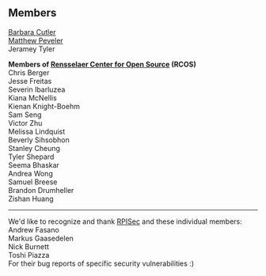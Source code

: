 ## Members
[Barbara Cutler](http://www.cs.rpi.edu/~cutler/)  
[Matthew Peveler](http://mpeveler.com/)  
Jeramey Tyler

**Members of [Rensselaer Center for Open Source](rcos.rpi.edu) (RCOS)**  
Chris Berger  
Jesse Freitas  
Severin Ibarluzea  
Kiana McNellis  
Kienan Knight-Boehm  
Sam Seng  
Victor Zhu  
Melissa Lindquist  
Beverly Sihsobhon  
Stanley Cheung  
Tyler Shepard  
Seema Bhaskar  
Andrea Wong  
Samuel Breese  
Brandon Drumheller  
Zishan Huang 

------------------------------
We'd like to recognize and thank [RPISec](https://rpis.ec/) and these individual members:  
Andrew Fasano  
Markus Gaasedelen  
Nick Burnett  
Toshi Piazza  
For their bug reports of specific security vulnerabilities :)
